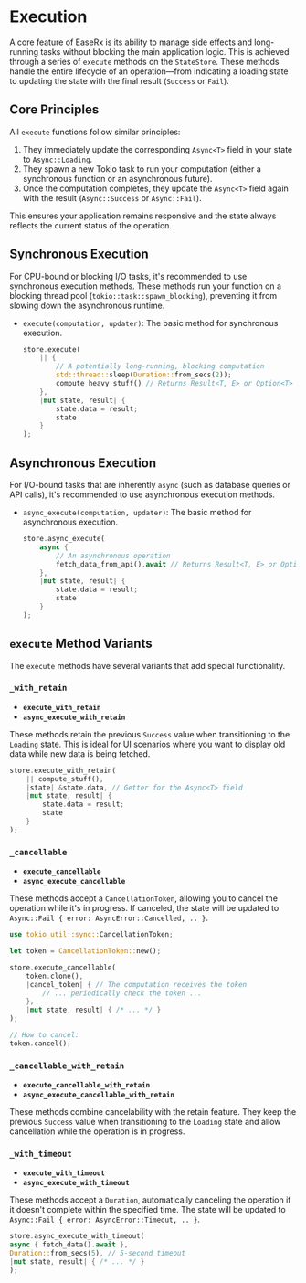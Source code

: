 # Execution

A core feature of EaseRx is its ability to manage side effects and long-running tasks without blocking the main application logic. This is achieved through a series of `execute` methods on the `StateStore`. These methods handle the entire lifecycle of an operation—from indicating a loading state to updating the state with the final result (`Success` or `Fail`).

## Core Principles

All `execute` functions follow similar principles:

1.  They immediately update the corresponding `Async<T>` field in your state to `Async::Loading`.
2.  They spawn a new Tokio task to run your computation (either a synchronous function or an asynchronous future).
3.  Once the computation completes, they update the `Async<T>` field again with the result (`Async::Success` or `Async::Fail`).

This ensures your application remains responsive and the state always reflects the current status of the operation.

## Synchronous Execution

For CPU-bound or blocking I/O tasks, it's recommended to use synchronous execution methods. These methods run your function on a blocking thread pool (`tokio::task::spawn_blocking`), preventing it from slowing down the asynchronous runtime.

- `execute(computation, updater)`: The basic method for synchronous execution.

  ```rust
  store.execute(
      || {
          // A potentially long-running, blocking computation
          std::thread::sleep(Duration::from_secs(2));
          compute_heavy_stuff() // Returns Result<T, E> or Option<T>
      },
      |mut state, result| {
          state.data = result;
          state
      }
  );
  ```

## Asynchronous Execution

For I/O-bound tasks that are inherently `async` (such as database queries or API calls), it's recommended to use asynchronous execution methods.

- `async_execute(computation, updater)`: The basic method for asynchronous execution.

  ```rust
  store.async_execute(
      async {
          // An asynchronous operation
          fetch_data_from_api().await // Returns Result<T, E> or Option<T>
      },
      |mut state, result| {
          state.data = result;
          state
      }
  );
  ```

## `execute` Method Variants

The `execute` methods have several variants that add special functionality.

### `_with_retain`

- **`execute_with_retain`**
- **`async_execute_with_retain`**

These methods retain the previous `Success` value when transitioning to the `Loading` state. This is ideal for UI scenarios where you want to display old data while new data is being fetched.

```rust
store.execute_with_retain(
    || compute_stuff(),
    |state| &state.data, // Getter for the Async<T> field
    |mut state, result| {
        state.data = result;
        state
    }
);
```

### `_cancellable`

- **`execute_cancellable`**
- **`async_execute_cancellable`**

These methods accept a `CancellationToken`, allowing you to cancel the operation while it's in progress. If canceled, the state will be updated to `Async::Fail { error: AsyncError::Cancelled, .. }`.

```rust
use tokio_util::sync::CancellationToken;

let token = CancellationToken::new();

store.execute_cancellable(
    token.clone(),
    |cancel_token| { // The computation receives the token
        // ... periodically check the token ...
    },
    |mut state, result| { /* ... */ }
);

// How to cancel:
token.cancel();
```

### `_cancellable_with_retain`

- **`execute_cancellable_with_retain`**
- **`async_execute_cancellable_with_retain`**

These methods combine cancelability with the retain feature. They keep the previous `Success` value when transitioning to the `Loading` state and allow cancellation while the operation is in progress.

### `_with_timeout`

- **`execute_with_timeout`**
- **`async_execute_with_timeout`**

These methods accept a `Duration`, automatically canceling the operation if it doesn't complete within the specified time. The state will be updated to `Async::Fail { error: AsyncError::Timeout, .. }`.

```rust
store.async_execute_with_timeout(
async { fetch_data().await },
Duration::from_secs(5), // 5-second timeout
|mut state, result| { /* ... */ }
);
```